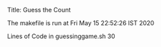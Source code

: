 Title: Guess the Count

The makefile is run at 
Fri May 15 22:52:26 IST 2020

Lines of Code in guessinggame.sh
30
